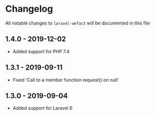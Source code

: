 # Changelog

All notable changes to `laravel-wefact` will be documented in this file

## 1.4.0 - 2019-12-02

- Added support for PHP 7.4

## 1.3.1 - 2019-09-11

- Fixed 'Call to a member function request() on null'

## 1.3.0 - 2019-09-04

- Added support for Laravel 6
